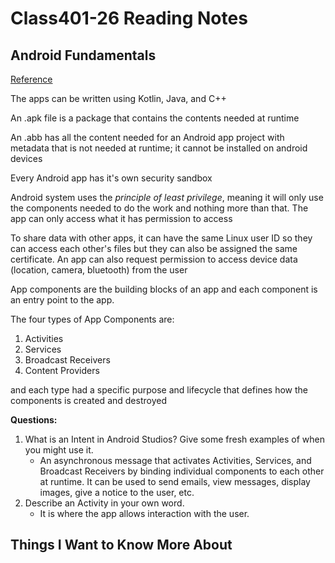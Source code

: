 # Class401-26 Reading Notes

## Android Fundamentals

[Reference](https://developer.android.com/guide/components/fundamentals)

The apps can be written using Kotlin, Java, and C++

An .apk file is a package that contains the contents needed at runtime

An .abb has all the content needed for an Android app project with metadata that is not needed at runtime; it cannot be installed on android devices

Every Android app has it's own security sandbox

Android system uses the *principle of least privilege*, meaning it will only use the components needed to do the work and nothing more than that. The app can only access what it has permission to access

To share data with other apps, it can have the same Linux user ID so they can access each other's files but they can also be assigned the same certificate. An app can also request permission to access device data (location, camera, bluetooth) from the user

App components are the building blocks of an app and each component is an entry point to the app.

The four types of App Components are:

1. Activities
2. Services
3. Broadcast Receivers
4. Content Providers

and each type had a specific purpose and lifecycle that defines how the components is created and destroyed



**Questions:**

1. What is an Intent in Android Studios? Give some fresh examples of when you might use it.
    * An asynchronous message that activates Activities, Services, and Broadcast Receivers by binding individual components to each other at runtime. It can be used to send emails, view messages, display images, give a notice to the user, etc.
2. Describe an Activity in your own word.
    * It is where the app allows interaction with the user.

## Things I Want to Know More About

